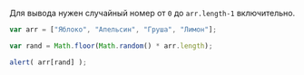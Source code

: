 Для вывода нужен случайный номер от `0` до `arr.length-1` включительно.

```js run
var arr = ["Яблоко", "Апельсин", "Груша", "Лимон"];

var rand = Math.floor(Math.random() * arr.length);

alert( arr[rand] );
```


